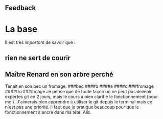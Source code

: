 ## Feedback

# La base
Il est très *important* de savoir que :
## rien ne sert de courir
## Maître Renard en son arbre perché
Tenait en son bec un fromage.
###bec
####b
####e
####c
###fromage
####fro
####mage
Je pense que de toute façon on ne peut pas devenir expertes git en 2 jours, mais le cours a bien clarifié le fonctionnement (pour moi). J'aimerais bien apprendre à utiliser le git depuis le terminal mais ce n'est pas une priorité. Il faut que je pratique beaucoup pour que le fonctionnement s'ancre dans ma tête.
Alix.

